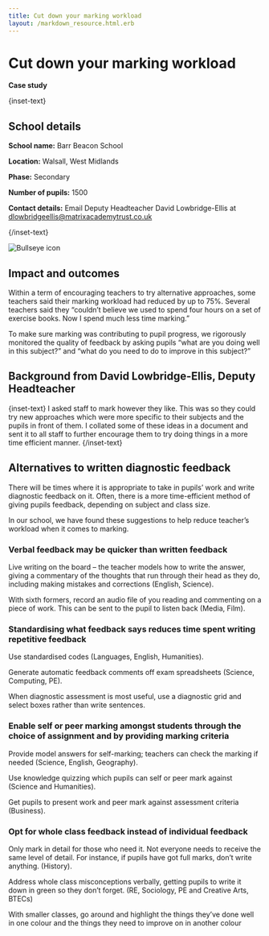 ```yaml
---
title: Cut down your marking workload
layout: /markdown_resource.html.erb
---
```


# Cut down your marking workload

<strong class="govuk-tag">Case study</strong>

{inset-text}

## School details

**School name:** Barr Beacon School

**Location:** Walsall, West Midlands

**Phase:** Secondary

**Number of pupils:** 1500

**Contact details:** Email Deputy Headteacher David Lowbridge-Ellis at <dlowbridgeellis@matrixacademytrust.co.uk> 

{/inset-text}

<div class="govuk-grid-row dfe-width-container">
  <div class="govuk-grid-column-full">
    <div class="info-box">
      <div class="info-box__corner">
        <img src="/assets/images/bullseye.svg" alt="Bullseye icon">
      </div>
      <h2 class="govuk-heading-m">
        Impact and outcomes
      </h2>
      <p>
        Within a term of encouraging teachers to try alternative approaches, some teachers said their marking workload had reduced by up to 75%. Several teachers said they “couldn’t believe we used to spend four hours on a set of exercise books. Now I spend much less time marking.”  
      </p>
      <p>
      To make sure marking was contributing to pupil progress, we rigorously monitored the quality of feedback by asking pupils “what are you doing well in this subject?” and “what do you need to do to improve in this subject?”
      </p>
    </div>
  </div>
</div>

## Background from David Lowbridge-Ellis, Deputy Headteacher

{inset-text}
I asked staff to mark however they like. This was so they could try new approaches which were more specific to their subjects and the pupils in front of them. I collated some of these ideas in a document and sent it to all staff to further encourage them to try doing things in a more time efficient manner. 
{/inset-text}

## Alternatives to written diagnostic feedback 

There will be times where it is appropriate to take in pupils’ work and write diagnostic feedback on it. Often, there is a more time-efficient method of giving pupils feedback, depending on subject and class size.  

In our school, we have found these suggestions to help reduce teacher’s workload when it comes to marking.  

### Verbal feedback may be quicker than written feedback 

Live writing on the board – the teacher models how to write the answer, giving a commentary of the thoughts that run through their head as they do, including making mistakes and corrections (English, Science). 

With sixth formers, record an audio file of you reading and commenting on a piece of work. This can be sent to the pupil to listen back (Media, Film). 

### Standardising what feedback says reduces time spent writing repetitive feedback 

Use standardised codes (Languages, English, Humanities). 

Generate automatic feedback comments off exam spreadsheets (Science, Computing, PE). 

When diagnostic assessment is most useful, use a diagnostic grid and select boxes rather than write sentences. 

 ### Enable self or peer marking amongst students through the choice of assignment and by providing marking criteria 

Provide model answers for self-marking; teachers can check the marking if needed (Science, English, Geography). 

Use knowledge quizzing which pupils can self or peer mark against (Science and Humanities). 

Get pupils to present work and peer mark against assessment criteria (Business). 

### Opt for whole class feedback instead of individual feedback 

Only mark in detail for those who need it. Not everyone needs to receive the same level of detail. For instance, if pupils have got full marks, don’t write anything. (History). 

Address whole class misconceptions verbally, getting pupils to write it down in green so they don’t forget. (RE, Sociology, PE and Creative Arts, BTECs) 

With smaller classes, go around and highlight the things they’ve done well in one colour and the things they need to improve on in another colour 

 

 

